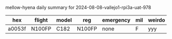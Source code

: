 mellow-hyena daily summary for 2024-08-08-vallejo1-rpi3a-uat-978

|hex|flight|model|reg|emergency|mil|weirdo|
|--|--|--|--|--|--|--|
|a0053f|N100FP|C182|N100FP|none|F|yyy|
